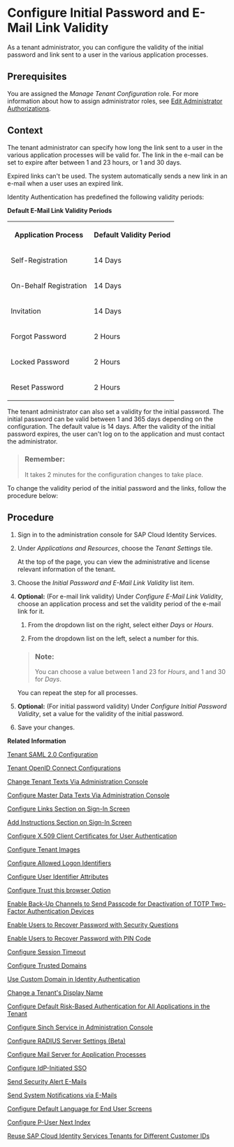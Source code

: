 <!-- loiof8093f4d9eae449f9fd6449c6f8d5474 -->

# Configure Initial Password and E-Mail Link Validity

As a tenant administrator, you can configure the validity of the initial password and link sent to a user in the various application processes.



<a name="loiof8093f4d9eae449f9fd6449c6f8d5474__prereq_ucl_qcg_ppb"/>

## Prerequisites

You are assigned the *Manage Tenant Configuration* role. For more information about how to assign administrator roles, see [Edit Administrator Authorizations](edit-administrator-authorizations-86ee374.md).



## Context

The tenant administrator can specify how long the link sent to a user in the various application processes will be valid for. The link in the e-mail can be set to expire after between 1 and 23 hours, or 1 and 30 days.

Expired links can't be used. The system automatically sends a new link in an e-mail when a user uses an expired link.

Identity Authentication has predefined the following validity periods:

**Default E-Mail Link Validity Periods**


<table>
<tr>
<th valign="top">

Application Process



</th>
<th valign="top">

Default Validity Period



</th>
</tr>
<tr>
<td valign="top">

Self-Registration



</td>
<td valign="top">

14 Days



</td>
</tr>
<tr>
<td valign="top">

On-Behalf Registration



</td>
<td valign="top">

14 Days



</td>
</tr>
<tr>
<td valign="top">

Invitation



</td>
<td valign="top">

14 Days



</td>
</tr>
<tr>
<td valign="top">

Forgot Password



</td>
<td valign="top">

2 Hours



</td>
</tr>
<tr>
<td valign="top">

Locked Password



</td>
<td valign="top">

2 Hours



</td>
</tr>
<tr>
<td valign="top">

Reset Password



</td>
<td valign="top">

2 Hours



</td>
</tr>
</table>

The tenant administrator can also set a validity for the initial password. The initial password can be valid between 1 and 365 days depending on the configuration. The default value is 14 days. After the validity of the initial password expires, the user can't log on to the application and must contact the administrator.

> ### Remember:  
> It takes 2 minutes for the configuration changes to take place.

To change the validity period of the initial password and the links, follow the procedure below:



## Procedure

1.  Sign in to the administration console for SAP Cloud Identity Services.

2.  Under *Applications and Resources*, choose the *Tenant Settings* tile.

    At the top of the page, you can view the administrative and license relevant information of the tenant.

3.  Choose the *Initial Password and E-Mail Link Validity* list item.

4.  **Optional:** \(For e-mail link validity\) Under *Configure E-Mail Link Validity*, choose an application process and set the validity period of the e-mail link for it.

    1.  From the dropdown list on the right, select either *Days* or *Hours*.

    2.  From the dropdown list on the left, select a number for this.


    > ### Note:  
    > You can choose a value between 1 and 23 for *Hours*, and 1 and 30 for *Days*.

    You can repeat the step for all processes.

5.  **Optional:** \(For initial password validity\) Under *Configure Initial Password Validity*, set a value for the validity of the initial password.

6.  Save your changes.


**Related Information**  


[Tenant SAML 2.0 Configuration](tenant-saml-2-0-configuration-e81a19b.md "You as a tenant administrator can view and download the tenant SAML 2.0 metadata. You can also change the name format and update your certificate used by the identity provider to digitally sign the messages for the applications.")

[Tenant OpenID Connect Configurations](tenant-openid-connect-configurations-3d6abcc.md "You as a tenant administrator can view and configure the tenant OpenID Connect configurations.")

[Change Tenant Texts Via Administration Console](change-tenant-texts-via-administration-console-c24b1d0.md "The change tenant texts option can be used to change the predefined texts and messages for end-user screens available per tenant in Identity Authentication via the administration console.")

[Configure Master Data Texts Via Administration Console](configure-master-data-texts-via-administration-console-c068ac9.md "The master data texts option can be used to configure the predefined master data for each resource in Identity Authentication via the administration console.")

[Configure Links Section on Sign-In Screen](configure-links-section-on-sign-in-screen-060c032.md "You can configure links to appear on the sign-in screen of your applications.")

[Add Instructions Section on Sign-In Screen](add-instructions-section-on-sign-in-screen-c9e717e.md "You can customize the sign-in sscreen of the Horizon theme with instructions for the user.")

[Configure X.509 Client Certificates for User Authentication](configure-x-509-client-certificates-for-user-authentication-52c7dcb.md "Tenant administrators can configure X.509 client certificates for user authentication as an alternative to authenticating with a user name and a password.")

[Configure Tenant Images](configure-tenant-images-8742046.md "You can configure a custom global logo and, or a background image on the forms for sign-in in, registration, upgrade, password update, and account activation for all applications in a tenant. You can also set a favicon for tenant.")

[Configure Allowed Logon Identifiers](configure-allowed-logon-identifiers-3adf1ff.md "Tenant administrators can choose the allowed logon identifiers for the users.")

[Configure User Identifier Attributes](configure-user-identifier-attributes-8b9fa88.md "Tenant administrators can configure user identifier attributes as required and unique for the tenant.")

[Configure Trust this browser Option](configure-trust-this-browser-option-5b8377e.md "Tenant administrator can set the number of days for which the users won't get prompted for second-factor authentication, if they sign in from the same browser.")

[Enable Back-Up Channels to Send Passcode for Deactivation of TOTP Two-Factor Authentication Devices](enable-back-up-channels-to-send-passcode-for-deactivation-of-totp-two-factor-authenticati-782935e.md "Tenant administrator can configure back-up channels to send TOTP deactivation passcodes to the user.")

[Enable Users to Recover Password with Security Questions](enable-users-to-recover-password-with-security-questions-d9ae898.md "Users can choose to answer security questions to reset their password.")

[Enable Users to Recover Password with PIN Code](enable-users-to-recover-password-with-pin-code-046a235.md "Users can choose to provide PIN code to reset their password.")

[Configure Session Timeout](configure-session-timeout-5ca23e4.md "As a tenant administrator, you can configure when the session, created at the Identity Authentication tenant, expires.")

[Configure Trusted Domains](configure-trusted-domains-08fa1fe.md "Service providers that delegate authentication to Identity Authentication can protect their applications when using embedded frames, also called overlays, or when allowing user self-registration.")

[Use Custom Domain in Identity Authentication](use-custom-domain-in-identity-authentication-c4db840.md "Identity Authentication allows you to use a custom domain that is different from the default one (<tenant ID>.accounts.ondemand.com) - for example www.mytenant.com.")

[Change a Tenant's Display Name](change-a-tenant-s-display-name-a513c91.md "You can configure the tenant's name from the administration console for SAP Cloud Identity Services.")

[Configure Default Risk-Based Authentication for All Applications in the Tenant](configure-default-risk-based-authentication-for-all-applications-in-the-tenant-1aab51a.md#loio1aab51ae62b94f79b4c6dac7a00857c2 "You can define rules for authentication according to different risk factors and apply actions like Allow, Deny, and Two-Factor Authentication for all applications in a tenant.")

[Configure Sinch Service in Administration Console](configure-sinch-service-in-administration-console-3fdc9e1.md "Configure Sinch Service to enable Phone Verification via SMS or SMS Two-Factor Authentication in the administration console.")

[Configure RADIUS Server Settings \(Beta\)](configure-radius-server-settings-beta-03043ae.md "Configure Remote Authentication Dial-In User Service (RADIUS) server settings in the administration console for SAP Cloud Identity Services.")

[Configure Mail Server for Application Processes](configure-mail-server-for-application-processes-ccc7ba1.md "Configure mail server for the e-mails sent to the end users in the different application processes.")

[Configure IdP-Initiated SSO](configure-idp-initiated-sso-5d59caa.md)

[Send Security Alert E-Mails](send-security-alert-e-mails-c977464.md "Send security alert e-mails to end-users or administrators when changes in their accounts are made.")

[Send System Notifications via E-Mails](send-system-notifications-via-e-mails-aa04a8b.md "You can configure the administration console to send e-mails with information about expiring certificates, system notifications and new administrators to specific e-mail addresses or to the e-mails of all administrators.")

[Configure Default Language for End User Screens](configure-default-language-for-end-user-screens-2cb73c3.md "Select the language that the end user screen uses if the language of the browser isn’t in the list of supported languages.")

[Configure P-User Next Index](configure-p-user-next-index-045bb1c.md "Set the value for the P-user next index.")

[Reuse SAP Cloud Identity Services Tenants for Different Customer IDs](reuse-sap-cloud-identity-services-tenants-for-different-customer-ids-ebd0258.md "You as a tenant administrator can reuse an existing tenant for configurations and automated subscriptions.")

